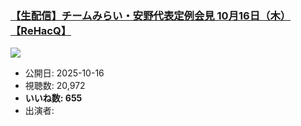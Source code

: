 ### [【生配信】チームみらい・安野代表定例会見 10月16日（木）【ReHacQ】](https://www.youtube.com/watch?v=B4Ol3Oi3S-c)
[![](https://img.youtube.com/vi/B4Ol3Oi3S-c/sddefault.jpg)](https://www.youtube.com/watch?v=B4Ol3Oi3S-c)
-   公開日: 2025-10-16
-   視聴数: 20,972
-   **いいね数: 655**
-   出演者: 
